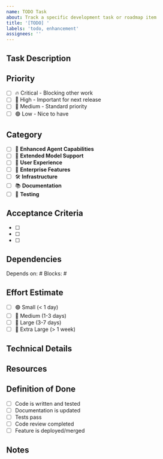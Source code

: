 ```yaml
---
name: TODO Task
about: Track a specific development task or roadmap item
title: '[TODO] '
labels: 'todo, enhancement'
assignees: ''
---
```


## Task Description

<!-- Clear, actionable description of what needs to be done -->

## Priority

<!-- Mark the appropriate priority -->

- [ ] 🔥 Critical - Blocking other work
- [ ] 🔶 High - Important for next release
- [ ] 🔵 Medium - Standard priority
- [ ] 🟢 Low - Nice to have

## Category

<!-- Mark the relevant category -->

- [ ] 🤖 **Enhanced Agent Capabilities**
- [ ] 🔗 **Extended Model Support**
- [ ] 🎨 **User Experience**
- [ ] 🏢 **Enterprise Features**
- [ ] 🛠️ **Infrastructure**
- [ ] 📚 **Documentation**
- [ ] 🧪 **Testing**

## Acceptance Criteria

<!-- What needs to be completed for this task to be done? -->

- [ ]
- [ ]
- [ ]

## Dependencies

<!-- Link any issues this depends on -->

Depends on: #<!-- issue number -->
Blocks: #<!-- issue number -->

## Effort Estimate

<!-- How much work is this? -->

- [ ] 🟢 Small (< 1 day)
- [ ] 🔵 Medium (1-3 days)
- [ ] 🔶 Large (3-7 days)
- [ ] 🔴 Extra Large (> 1 week)

## Technical Details

<!-- Any technical specifications, architecture notes, or implementation details -->

## Resources

<!-- Links to relevant documentation, examples, or references -->

## Definition of Done

- [ ] Code is written and tested
- [ ] Documentation is updated
- [ ] Tests pass
- [ ] Code review completed
- [ ] Feature is deployed/merged

## Notes

<!-- Any additional context or considerations -->
